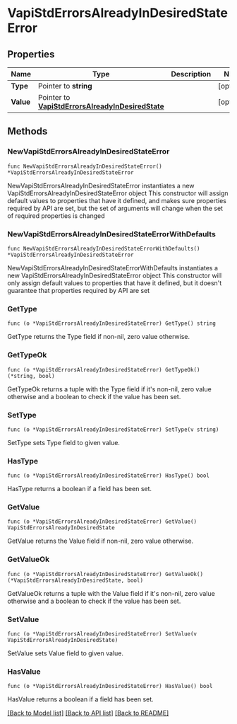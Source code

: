 # VapiStdErrorsAlreadyInDesiredStateError

## Properties

Name | Type | Description | Notes
------------ | ------------- | ------------- | -------------
**Type** | Pointer to **string** |  | [optional] 
**Value** | Pointer to [**VapiStdErrorsAlreadyInDesiredState**](VapiStdErrorsAlreadyInDesiredState.md) |  | [optional] 

## Methods

### NewVapiStdErrorsAlreadyInDesiredStateError

`func NewVapiStdErrorsAlreadyInDesiredStateError() *VapiStdErrorsAlreadyInDesiredStateError`

NewVapiStdErrorsAlreadyInDesiredStateError instantiates a new VapiStdErrorsAlreadyInDesiredStateError object
This constructor will assign default values to properties that have it defined,
and makes sure properties required by API are set, but the set of arguments
will change when the set of required properties is changed

### NewVapiStdErrorsAlreadyInDesiredStateErrorWithDefaults

`func NewVapiStdErrorsAlreadyInDesiredStateErrorWithDefaults() *VapiStdErrorsAlreadyInDesiredStateError`

NewVapiStdErrorsAlreadyInDesiredStateErrorWithDefaults instantiates a new VapiStdErrorsAlreadyInDesiredStateError object
This constructor will only assign default values to properties that have it defined,
but it doesn't guarantee that properties required by API are set

### GetType

`func (o *VapiStdErrorsAlreadyInDesiredStateError) GetType() string`

GetType returns the Type field if non-nil, zero value otherwise.

### GetTypeOk

`func (o *VapiStdErrorsAlreadyInDesiredStateError) GetTypeOk() (*string, bool)`

GetTypeOk returns a tuple with the Type field if it's non-nil, zero value otherwise
and a boolean to check if the value has been set.

### SetType

`func (o *VapiStdErrorsAlreadyInDesiredStateError) SetType(v string)`

SetType sets Type field to given value.

### HasType

`func (o *VapiStdErrorsAlreadyInDesiredStateError) HasType() bool`

HasType returns a boolean if a field has been set.

### GetValue

`func (o *VapiStdErrorsAlreadyInDesiredStateError) GetValue() VapiStdErrorsAlreadyInDesiredState`

GetValue returns the Value field if non-nil, zero value otherwise.

### GetValueOk

`func (o *VapiStdErrorsAlreadyInDesiredStateError) GetValueOk() (*VapiStdErrorsAlreadyInDesiredState, bool)`

GetValueOk returns a tuple with the Value field if it's non-nil, zero value otherwise
and a boolean to check if the value has been set.

### SetValue

`func (o *VapiStdErrorsAlreadyInDesiredStateError) SetValue(v VapiStdErrorsAlreadyInDesiredState)`

SetValue sets Value field to given value.

### HasValue

`func (o *VapiStdErrorsAlreadyInDesiredStateError) HasValue() bool`

HasValue returns a boolean if a field has been set.


[[Back to Model list]](../README.md#documentation-for-models) [[Back to API list]](../README.md#documentation-for-api-endpoints) [[Back to README]](../README.md)


